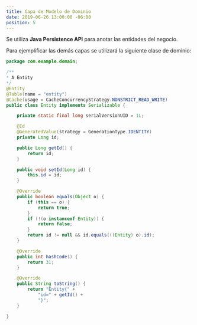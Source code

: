 ```yaml
---
title: Capa de Modelo de Dominio
date: 2019-06-26 13:00:00 -06:00
position: 5
---
```


Se utiliza **Java Persistence API** para anotar las entidades del negocio. 

Para ejemplificar las demás capas se utilizará la siguiente clase de dominio:

```java
package com.example.domain;

/**
* A Entity
*/
@Entity
@Table(name = "entity")
@Cache(usage = CacheConcurrencyStrategy.NONSTRICT_READ_WRITE)
public class Entity implements Serializable {

    private static final long serialVersionUID = 1L;

    @Id
    @GeneratedValue(strategy = GenerationType.IDENTITY)
    private Long id;

    public Long getId() {
        return id;
    }

    public void setId(Long id) {
        this.id = id;
    }

    @Override
    public boolean equals(Object o) {
        if (this == o) {
            return true;
        }
        if (!(o instanceof Entity)) {
            return false;
        }
        return id != null && id.equals(((Entity) o).id);
    }

    @Override
    public int hashCode() {
        return 31;
    }

    @Override
    public String toString() {
        return "Entity{" +
            "id=" + getId() +
            "}";
    }

}

```